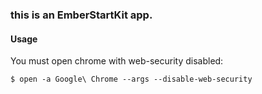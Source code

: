 ### this is an EmberStartKit app. 


#### Usage

You must open chrome with web-security disabled:


    $ open -a Google\ Chrome --args --disable-web-security
